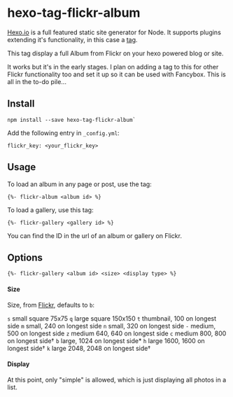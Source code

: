# hexo-tag-flickr-album

[Hexo.io](http://hexo.io/) is a full featured static site generator for Node. It supports plugins extending it's functionality, in this case a [tag](http://hexo.io/docs/plugins.html#Tag).

This tag display a full Album from Flickr on your hexo powered blog or site. 

It works but it's in the early stages. I plan on adding a tag to this for other Flickr functionality too and set it up so it can be used with Fancybox. This is all in the to-do pile...

## Install
```
npm install --save hexo-tag-flickr-album`
```
Add the following entry in `_config.yml`:

```
flickr_key: <your_flickr_key>
```

## Usage

To load an album in any page or post, use the tag:
```
{%- flickr-album <album id> %}
```

To load a gallery, use this tag:
```
{%- flickr-gallery <gallery id> %}
```

You can find the ID in the url of an album or gallery on Flickr.

## Options 

```
{%- flickr-gallery <album id> <size> <display type> %}
```

#### Size

Size, from [Flickr](https://www.flickr.com/services/api/misc.urls.html), defaults to `b`:

`s`   small square 75x75
`q`   large square 150x150
`t`   thumbnail, 100 on longest side
`m`   small, 240 on longest side
`n`   small, 320 on longest side
`-`   medium, 500 on longest side
`z`   medium 640, 640 on longest side
`c`   medium 800, 800 on longest side†
`b`   large, 1024 on longest side*
`h`  large 1600, 1600 on longest side†
`k`   large 2048, 2048 on longest side†

#### Display

At this point, only "simple" is allowed, which is just displaying all photos in a list. 